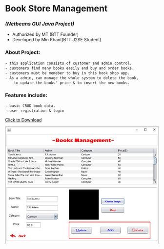# Book Store Management
  ### *(Netbeans GUI Java Project)*
  * Authorized by MT (BTT Founder)
  * Developed by Min Khant(BTT J2SE Student) 
 ### About Project:
    - this application consists of customer and admin control.
    - customers find many books easily and buy and order books.
    - customers must be memeber to buy in this book shop app.
    - As a admin, can manage the whole system to delete the book,
        to update the books' price & to insert the new books.
 ### Features include:
    - basic CRUD book data.
    - user registration & login
	
[Click to Download](https://github.com/mtstorehub/Employee-Management/tree/master/dist/demo.zip)
	
![Screenshot](https://github.com/mtstorehub/Book-Store-Management/blob/master/dist/screenshots/003.jpg)
